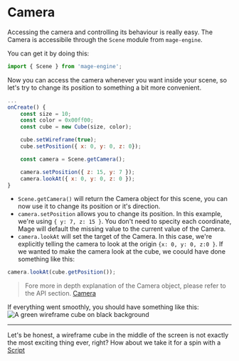 # Camera

Accessing the camera and controlling its behaviour is really easy. The Camera is accessibile through the `Scene` module from `mage-engine`.

You can get it by doing this:

```js
import { Scene } from 'mage-engine';
```

Now you can access the camera whenever you want inside your scene, so let's try to change its position to something a bit more convenient.

```js
...
onCreate() {
    const size = 10;
    const color = 0x00ff00;
    const cube = new Cube(size, color);

    cube.setWireframe(true);
    cube.setPosition({ x: 0, y: 0, z: 0});

    const camera = Scene.getCamera();

    camera.setPosition({ z: 15, y: 7 });
    camera.lookAt({ x: 0, y: 0, z: 0 });
}
```

- `Scene.getCamera()` will return the Camera object for this scene, you can now use it to change its position or it's direction.
- `camera.setPosition` allows you to change its position. In this example, we're using `{ y: 7, z: 15 }`. You don't need to specity each coordinate, Mage will default the missing value to the current value of the Camera.
- `camera.lookAt` will set the target of the Camera. In this case, we're explicitly telling the camera to look at the origin `{x: 0, y: 0, z:0 }`. If we wanted to make the camera look at the cube, we coould have done something like this:

```js
camera.lookAt(cube.getPosition());
```

> Fore more in depth explanation of the Camera object, please refer to the API section. [Camera](/5_api/camera.md)

If everything went smoothly, you should have something like this:
![A green wireframe cube on black background](/img/first_scene_camera.png "A green wireframe cube on black backgroun")

---

Let's be honest, a wireframe cube in the middle of the screen is not exactly the most exciting thing ever, right? How about we take it for a spin with a [Script](1_getting-started/6_scripts.md)